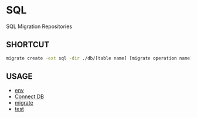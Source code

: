 # SQL

SQL Migration Repositories

## SHORTCUT

```bash
migrate create -ext sql -dir ./db/[table name] [migrate operation name]
```

## USAGE

- [env](./documents/environments.md)
- [Connect DB](./documents/connect.md)
- [migrate](./documents/migrate.md)
- [test](./documents/test.md)
